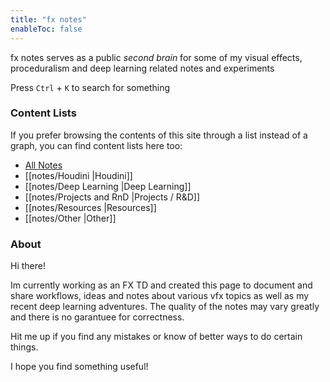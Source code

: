 ```yaml
---
title: "fx notes"
enableToc: false
---
```


fx notes serves as a public *second brain* for some of my visual effects, proceduralism and deep learning related notes and experiments

Press `Ctrl` + `K` to search for something

### Content Lists
If you prefer browsing the contents of this site through a list instead of a graph, you can find content lists here too:

- [All Notes](/notes)
- [[notes/Houdini |Houdini]]
- [[notes/Deep Learning |Deep Learning]]
- [[notes/Projects and RnD |Projects / R&D]]
- [[notes/Resources |Resources]]
- [[notes/Other |Other]]


### About

Hi there!

Im currently working as an FX TD and created this page to document and share workflows, ideas and notes about various vfx topics as well as my recent deep learning adventures. The quality of the notes may vary greatly and there is no garantuee for correctness.

Hit me up if you find any mistakes or know of better ways to do certain things.

I hope you find something useful!
